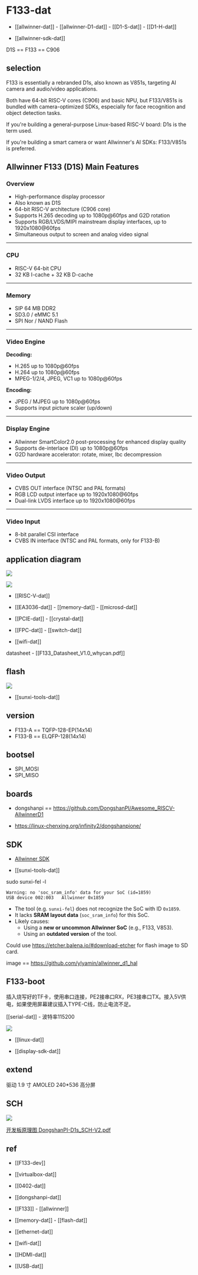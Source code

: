 
# F133-dat

- [[allwinner-dat]] - [[allwinner-D1-dat]] - [[D1-S-dat]] - [[D1-H-dat]]

- [[allwinner-sdk-dat]]

D1S == F133 == C906 


## selection 

F133 is essentially a rebranded D1s, also known as V851s, targeting AI camera and audio/video applications.

Both have 64-bit RISC-V cores (C906) and basic NPU, but F133/V851s is bundled with camera-optimized SDKs, especially for face recognition and object detection tasks.

If you're building a general-purpose Linux-based RISC-V board: D1s is the term used.

If you're building a smart camera or want Allwinner's AI SDKs: F133/V851s is preferred.



## Allwinner F133 (D1S) Main Features

### Overview

- High-performance display processor
- Also known as D1S
- 64-bit RISC-V architecture (C906 core)
- Supports H.265 decoding up to 1080p@60fps and G2D rotation
- Supports RGB/LVDS/MIPI mainstream display interfaces, up to 1920x1080@60fps
- Simultaneous output to screen and analog video signal

---

### CPU

- RISC-V 64-bit CPU
- 32 KB I-cache + 32 KB D-cache

---

### Memory

- SIP 64 MB DDR2
- SD3.0 / eMMC 5.1
- SPI Nor / NAND Flash

---

### Video Engine

**Decoding:**
- H.265 up to 1080p@60fps
- H.264 up to 1080p@60fps
- MPEG-1/2/4, JPEG, VC1 up to 1080p@60fps

**Encoding:**
- JPEG / MJPEG up to 1080p@60fps
- Supports input picture scaler (up/down)

---

### Display Engine

- Allwinner SmartColor2.0 post-processing for enhanced display quality
- Supports de-interlace (DI) up to 1080p@60fps
- G2D hardware accelerator: rotate, mixer, lbc decompression

---

### Video Output

- CVBS OUT interface (NTSC and PAL formats)
- RGB LCD output interface up to 1920x1080@60fps
- Dual-link LVDS interface up to 1920x1080@60fps

---

### Video Input

- 8-bit parallel CSI interface
- CVBS IN interface (NTSC and PAL formats, only for F133-B)




## application diagram 


![](2025-08-08-15-26-46.png)

![](2025-08-08-15-26-15.png)




- [[RISC-V-dat]]


- [[EA3036-dat]] - [[memory-dat]] - [[microsd-dat]]

- [[PCIE-dat]] - [[crystal-dat]]

- [[FPC-dat]] - [[switch-dat]]

- [[wifi-dat]]


datasheet - [[F133_Datasheet_V1.0_whycan.pdf]]

## flash 

![](2025-07-26-12-23-54.png)

- [[sunxi-tools-dat]]

## version 

- F133-A == TQFP-128-EP(14x14)
- F133-B == ELQFP-128(14x14)



## bootsel 

- SPI_MOSI
- SPI_MISO


## boards 

- dongshanpi == https://github.com/DongshanPI/Awesome_RISCV-AllwinnerD1




- https://linux-chenxing.org/infinity2/dongshanpione/

## SDK 

- [Allwinner SDK](https://github.com/allwinner-zh/Allwinner-RTOS)

- [[sunxi-tools-dat]]

sudo sunxi-fel -l

    Warning: no 'soc_sram_info' data for your SoC (id=1859)
    USB device 002:003   Allwinner 0x1859  


- The tool (e.g. `sunxi-fel`) does not recognize the SoC with ID `0x1859`.
- It lacks **SRAM layout data** (`soc_sram_info`) for this SoC.
- Likely causes:
  - Using a **new or uncommon Allwinner SoC** (e.g., F133, V853).
  - Using an **outdated version** of the tool.


Could use https://etcher.balena.io/#download-etcher for flash image to SD card.

image == https://github.com/ylyamin/allwinner_d1_hal


## F133-boot 

插入烧写好的TF卡，使用串口连接，PE2接串口RX，PE3接串口TX。接入5V供电，如果使用屏幕建议插入TYPE-C线，防止电流不足。

[[serial-dat]] - 波特率115200

![](2025-08-08-15-56-03.png)

- [[linux-dat]]

- [[display-sdk-dat]]


## extend 

驱动 1.9 寸 AMOLED 240*536 高分屏

## SCH 

![](LCPI-PC-F133(303F133D1S3).png)

[开发板原理图 DongshanPI-D1s_SCH-V2.pdf](https://dongshanpi.com/DongshanPI-D1s/DongshanPI-D1s_SCH-V2.pdf)





## ref 

- [[F133-dev]]

- [[virtualbox-dat]]

- [[0402-dat]] 

- [[dongshanpi-dat]]

- [[F133]] - [[allwinner]]

- [[memory-dat]] - [[flash-dat]]

- [[ethernet-dat]]

- [[wifi-dat]]

- [[HDMI-dat]]

- [[USB-dat]]


